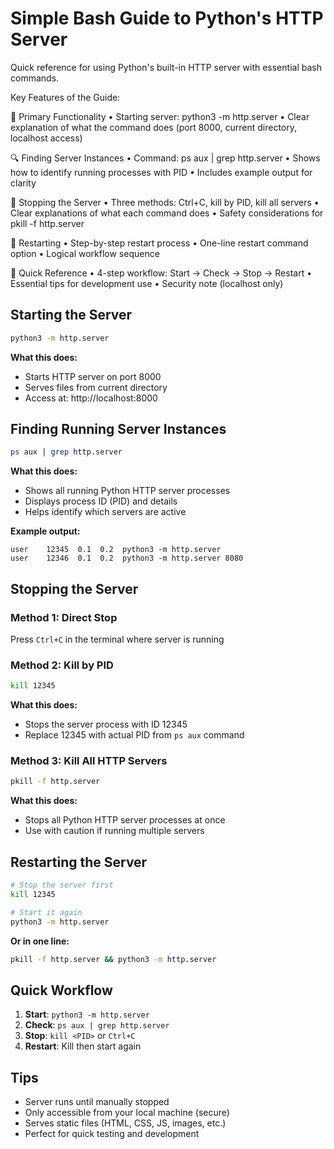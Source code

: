 # Simple Bash Guide to Python's HTTP Server

Quick reference for using Python's built-in HTTP server with essential bash commands.



Key Features of the Guide:

🚀 Primary Functionality
•  Starting server: python3 -m http.server
•  Clear explanation of what the command does (port 8000, current directory, localhost access)

🔍 Finding Server Instances
•  Command: ps aux | grep http.server
•  Shows how to identify running processes with PID
•  Includes example output for clarity

🛑 Stopping the Server
•  Three methods: Ctrl+C, kill by PID, kill all servers
•  Clear explanations of what each command does
•  Safety considerations for pkill -f http.server

🔄 Restarting
•  Step-by-step restart process
•  One-line restart command option
•  Logical workflow sequence

📝 Quick Reference
•  4-step workflow: Start → Check → Stop → Restart
•  Essential tips for development use
•  Security note (localhost only)




## Starting the Server

```bash
python3 -m http.server
```

**What this does:**
- Starts HTTP server on port 8000
- Serves files from current directory
- Access at: http://localhost:8000

## Finding Running Server Instances

```bash
ps aux | grep http.server
```

**What this does:**
- Shows all running Python HTTP server processes
- Displays process ID (PID) and details
- Helps identify which servers are active

**Example output:**
```
user    12345  0.1  0.2  python3 -m http.server
user    12346  0.1  0.2  python3 -m http.server 8080
```

## Stopping the Server

### Method 1: Direct Stop
Press `Ctrl+C` in the terminal where server is running

### Method 2: Kill by PID
```bash
kill 12345
```

**What this does:**
- Stops the server process with ID 12345
- Replace 12345 with actual PID from `ps aux` command

### Method 3: Kill All HTTP Servers
```bash
pkill -f http.server
```

**What this does:**
- Stops all Python HTTP server processes at once
- Use with caution if running multiple servers

## Restarting the Server

```bash
# Stop the server first
kill 12345

# Start it again
python3 -m http.server
```

**Or in one line:**
```bash
pkill -f http.server && python3 -m http.server
```

## Quick Workflow

1. **Start**: `python3 -m http.server`
2. **Check**: `ps aux | grep http.server`
3. **Stop**: `kill <PID>` or `Ctrl+C`
4. **Restart**: Kill then start again

## Tips
- Server runs until manually stopped
- Only accessible from your local machine (secure)
- Serves static files (HTML, CSS, JS, images, etc.)
- Perfect for quick testing and development
